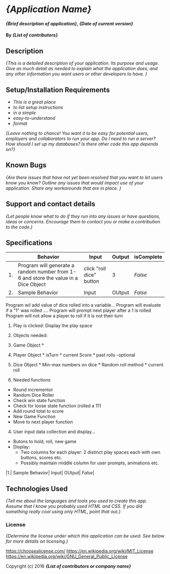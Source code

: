 # _{Application Name}_

#### _{Brief description of application}, {Date of current version}_

#### By _**{List of contributors}**_

## Description

_{This is a detailed description of your application. Its purpose and usage.  Give as much detail as needed to explain what the application does, and any other information you want users or other developers to have. }_

## Setup/Installation Requirements

* _This is a great place_
* _to list setup instructions_
* _in a simple_
* _easy-to-understand_
* _format_

_{Leave nothing to chance! You want it to be easy for potential users, employers and collaborators to run your app. Do I need to run a server? How should I set up my databases? Is there other code this app depends on?}_

## Known Bugs

_{Are there issues that have not yet been resolved that you want to let users know you know?  Outline any issues that would impact use of your application.  Share any workarounds that are in place. }_

## Support and contact details

_{Let people know what to do if they run into any issues or have questions, ideas or concerns.  Encourage them to contact you or make a contribution to the code.}_

## Specifications

|  | Behavior | Input | Output | isComplete |
|----|----|----|----|----|
|1.| Program will generate a random number from 1-6 and store the value in a Dice Object| click "roll dice" button | 3 | _False_|
|2.| Sample Behavior| Input| OUtput| _False_|

Program wil add value of dice rolled into a variable...
Program will evaluate if a "1" was rolled ....
Program will prompt next player after a 1 is rolled
Program will not allow a player to roll if it is not their turn

1. Play is clicked:
  Display the play space

2. Objects needed:
  1. Game Object
    * 
  2. Player Object
    * isTurn
    * current Score
    * past rolls -optional
  3. Dice Object
    * Min-max numbers on dice
    * Random roll method
    * current roll

3. Needed functions
  * Round incrementor
  * Random Dice Roller
  * Check win state function
  * Check for loose state function (rolled a 1?)
  * Add  round total to score
  * New Game Function
  * Move to next player function

4. User input data collection and display...
  * Butons to hold, roll, new game
  * Display: 
    * Two columns for each player: 2 distinct play spaces each with own buttons, scores etc. 
    * Possibly maintain middle column for user prompts, animations etc. 





|1.| Sample Behavior| Input| OUtput| _False_|

## Technologies Used

_{Tell me about the languages and tools you used to create this app. Assume that I know you probably used HTML and CSS. If you did something really cool using only HTML, point that out.}_

### License

*{Determine the license under which this application can be used.  See below for more details on licensing.}*

https://choosealicense.com/
https://en.wikipedia.org/wiki/MIT_License
https://en.wikipedia.org/wiki/GNU_General_Public_License

Copyright (c) 2016 **_{List of contributors or company name}_**